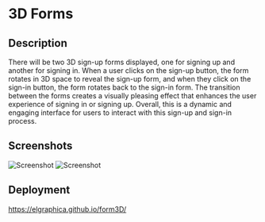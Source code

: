 # 3D Forms

## Description

There will be two 3D sign-up forms displayed, one for signing up and another for signing in. When a user clicks on the sign-up button, the form rotates in 3D space to reveal the sign-up form, and when they click on the sign-in button, the form rotates back to the sign-in form. The transition between the forms creates a visually pleasing effect that enhances the user experience of signing in or signing up. Overall, this is a dynamic and engaging interface for users to interact with this sign-up and sign-in process.

## Screenshots 

![Screenshot](img/signin.png)
![Screenshot](img/signup.png)

## Deployment

https://elgraphica.github.io/form3D/

